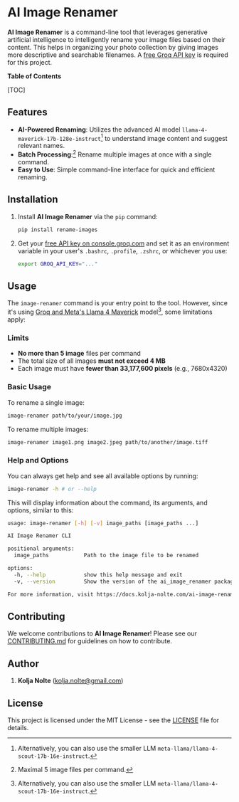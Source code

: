 # AI Image Renamer

**AI Image Renamer** is a command-line tool that leverages generative artificial intelligence to intelligently rename your image files based on their content. This helps in organizing your photo collection by giving images more descriptive and searchable filenames. A [free Groq API key](https://console.groq.com/keys) is required for this project.

**Table of Contents**

[TOC]

## Features

- **AI-Powered Renaming**: Utilizes the advanced AI model `llama-4-maverick-17b-128e-instruct`[^1] to understand image content and suggest relevant names.
- **Batch Processing**:[^2] Rename multiple images at once with a single command.
- **Easy to Use**: Simple command-line interface for quick and efficient renaming.

## Installation

1. Install **AI Image Renamer** via the `pip` command:

   ```bash
   pip install rename-images
   ```

2. Get your [free API key on console.groq.com](https://console.groq.com/keys) and set it as an environment variable in  your user's `.bashrc`, `.profile`, `.zshrc`, or whichever you use:

   ```bash
   export GROQ_API_KEY="..."
   ```

## Usage

The `image-renamer` command is your entry point to the tool. However, since it's using [Groq and Meta's Llama 4 Maverick](https://console.groq.com/docs/vision) model[^1], some limitations apply:

### Limits

* **No more than 5 image** files per command
* The total size of all images **must not exceed 4 MB**
* Each image must have **fewer than 33,177,600 pixels** (e.g., 7680x4320)

### Basic Usage

To rename a single image:

```bash
image-renamer path/to/your/image.jpg
```

To rename multiple images:

```bash
image-renamer image1.png image2.jpeg path/to/another/image.tiff
```

### Help and Options

You can always get help and see all available options by running:

```bash
image-renamer -h # or --help
```

This will display information about the command, its arguments, and options, similar to this:

```bash
usage: image-renamer [-h] [-v] image_paths [image_paths ...]

AI Image Renamer CLI

positional arguments:
  image_paths           Path to the image file to be renamed

options:
  -h, --help            show this help message and exit
  -v, --version         Show the version of the ai_image_renamer package

For more information, visit https://docs.kolja-nolte.com/ai-image-renamer
```

## Contributing

We welcome contributions to **AI Image Renamer**! Please see our [CONTRIBUTING.md](CONTRIBUTING.md) for guidelines on how to contribute.

## Author

1. **Kolja Nolte** (kolja.nolte@gmail.com)

## License

This project is licensed under the MIT License - see the [LICENSE](LICENSE) file for details.

[^1]: Alternatively, you can also use the smaller LLM `meta-llama/llama-4-scout-17b-16e-instruct`.
[^2]: Maximal 5 image files per command.
